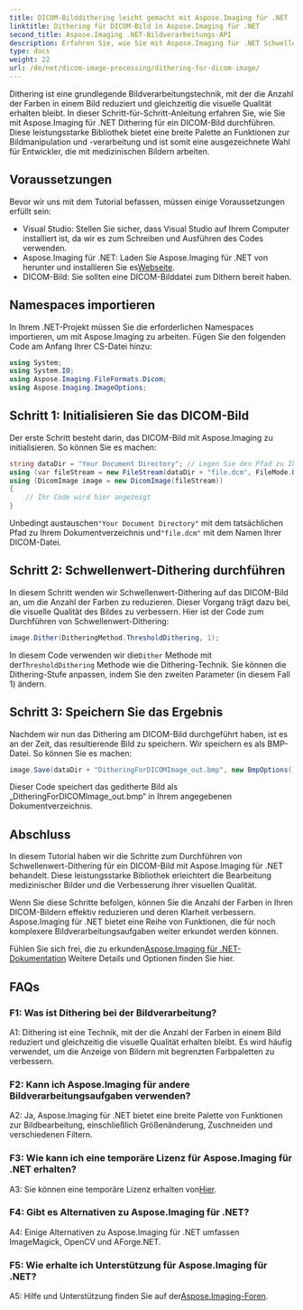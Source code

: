 ```yaml
---
title: DICOM-Bilddithering leicht gemacht mit Aspose.Imaging für .NET
linktitle: Dithering für DICOM-Bild in Aspose.Imaging für .NET
second_title: Aspose.Imaging .NET-Bildverarbeitungs-API
description: Erfahren Sie, wie Sie mit Aspose.Imaging für .NET Schwellenwert-Dithering für DICOM-Bilder durchführen. Verbessern Sie die Bildqualität und reduzieren Sie mühelos Farbpaletten.
type: docs
weight: 22
url: /de/net/dicom-image-processing/dithering-for-dicom-image/
---
```

Dithering ist eine grundlegende Bildverarbeitungstechnik, mit der die Anzahl der Farben in einem Bild reduziert und gleichzeitig die visuelle Qualität erhalten bleibt. In dieser Schritt-für-Schritt-Anleitung erfahren Sie, wie Sie mit Aspose.Imaging für .NET Dithering für ein DICOM-Bild durchführen. Diese leistungsstarke Bibliothek bietet eine breite Palette an Funktionen zur Bildmanipulation und -verarbeitung und ist somit eine ausgezeichnete Wahl für Entwickler, die mit medizinischen Bildern arbeiten. 

## Voraussetzungen

Bevor wir uns mit dem Tutorial befassen, müssen einige Voraussetzungen erfüllt sein:

- Visual Studio: Stellen Sie sicher, dass Visual Studio auf Ihrem Computer installiert ist, da wir es zum Schreiben und Ausführen des Codes verwenden.
-  Aspose.Imaging für .NET: Laden Sie Aspose.Imaging für .NET von herunter und installieren Sie es[Webseite](https://releases.aspose.com/imaging/net/).
- DICOM-Bild: Sie sollten eine DICOM-Bilddatei zum Dithern bereit haben.

## Namespaces importieren

In Ihrem .NET-Projekt müssen Sie die erforderlichen Namespaces importieren, um mit Aspose.Imaging zu arbeiten. Fügen Sie den folgenden Code am Anfang Ihrer CS-Datei hinzu:

```csharp
using System;
using System.IO;
using Aspose.Imaging.FileFormats.Dicom;
using Aspose.Imaging.ImageOptions;
```

## Schritt 1: Initialisieren Sie das DICOM-Bild

Der erste Schritt besteht darin, das DICOM-Bild mit Aspose.Imaging zu initialisieren. So können Sie es machen:

```csharp
string dataDir = "Your Document Directory"; // Legen Sie den Pfad zu Ihrem Dokumentverzeichnis fest
using (var fileStream = new FileStream(dataDir + "file.dcm", FileMode.Open, FileAccess.Read))
using (DicomImage image = new DicomImage(fileStream))
{
    // Ihr Code wird hier angezeigt
}
```

 Unbedingt austauschen`"Your Document Directory"` mit dem tatsächlichen Pfad zu Ihrem Dokumentverzeichnis und`"file.dcm"` mit dem Namen Ihrer DICOM-Datei.

## Schritt 2: Schwellenwert-Dithering durchführen

In diesem Schritt wenden wir Schwellenwert-Dithering auf das DICOM-Bild an, um die Anzahl der Farben zu reduzieren. Dieser Vorgang trägt dazu bei, die visuelle Qualität des Bildes zu verbessern. Hier ist der Code zum Durchführen von Schwellenwert-Dithering:

```csharp
image.Dither(DitheringMethod.ThresholdDithering, 1);
```

 In diesem Code verwenden wir die`Dither` Methode mit der`ThresholdDithering` Methode wie die Dithering-Technik. Sie können die Dithering-Stufe anpassen, indem Sie den zweiten Parameter (in diesem Fall 1) ändern.

## Schritt 3: Speichern Sie das Ergebnis

Nachdem wir nun das Dithering am DICOM-Bild durchgeführt haben, ist es an der Zeit, das resultierende Bild zu speichern. Wir speichern es als BMP-Datei. So können Sie es machen:

```csharp
image.Save(dataDir + "DitheringForDICOMImage_out.bmp", new BmpOptions());
```

Dieser Code speichert das geditherte Bild als „DitheringForDICOMImage_out.bmp“ in Ihrem angegebenen Dokumentverzeichnis.

## Abschluss

In diesem Tutorial haben wir die Schritte zum Durchführen von Schwellenwert-Dithering für ein DICOM-Bild mit Aspose.Imaging für .NET behandelt. Diese leistungsstarke Bibliothek erleichtert die Bearbeitung medizinischer Bilder und die Verbesserung ihrer visuellen Qualität.

Wenn Sie diese Schritte befolgen, können Sie die Anzahl der Farben in Ihren DICOM-Bildern effektiv reduzieren und deren Klarheit verbessern. Aspose.Imaging für .NET bietet eine Reihe von Funktionen, die für noch komplexere Bildverarbeitungsaufgaben weiter erkundet werden können.

 Fühlen Sie sich frei, die zu erkunden[Aspose.Imaging für .NET-Dokumentation](https://reference.aspose.com/imaging/net/) Weitere Details und Optionen finden Sie hier.

## FAQs

### F1: Was ist Dithering bei der Bildverarbeitung?

A1: Dithering ist eine Technik, mit der die Anzahl der Farben in einem Bild reduziert und gleichzeitig die visuelle Qualität erhalten bleibt. Es wird häufig verwendet, um die Anzeige von Bildern mit begrenzten Farbpaletten zu verbessern.

### F2: Kann ich Aspose.Imaging für andere Bildverarbeitungsaufgaben verwenden?

A2: Ja, Aspose.Imaging für .NET bietet eine breite Palette von Funktionen zur Bildbearbeitung, einschließlich Größenänderung, Zuschneiden und verschiedenen Filtern.

### F3: Wie kann ich eine temporäre Lizenz für Aspose.Imaging für .NET erhalten?

 A3: Sie können eine temporäre Lizenz erhalten von[Hier](https://purchase.aspose.com/temporary-license/).

### F4: Gibt es Alternativen zu Aspose.Imaging für .NET?

A4: Einige Alternativen zu Aspose.Imaging für .NET umfassen ImageMagick, OpenCV und AForge.NET.

### F5: Wie erhalte ich Unterstützung für Aspose.Imaging für .NET?

 A5: Hilfe und Unterstützung finden Sie auf der[Aspose.Imaging-Foren](https://forum.aspose.com/).